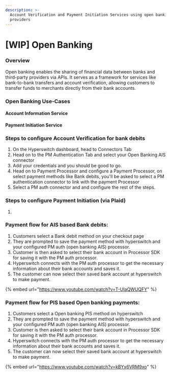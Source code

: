 ```yaml
---
description: >-
  Account Verification and Payment Initiation Services using open banking
  providers
---
```


# \[WIP] Open Banking

### Overview

Open banking enables the sharing of financial data between banks and third-party providers via APIs.  It serves as a framework for services like bank-to-bank transfers and account verification, allowing customers to transfer funds to merchants directly from their bank accounts.

### Open Banking Use-Cases

#### Account Information Service



#### Payment Initiation Service



### **Steps to configure Account Verification for bank debits**

1. On the Hyperswitch dashboard, head to Connectors Tab
2. Head on to the PM Authentication Tab and select your Open Banking AIS connector
3. Add your credentials and you should be good to go.
4. Head on to Payment Processor and configure a Payment Processor, on select payment methods like Bank debits, you'll be asked to select a PM authentication connector to link with the payment Processor
5. Select a PM auth connector and and configure the rest of the steps.

### **Steps to configure Payment Initiation (via Plaid)**

1.

### **Payment flow for AIS based Bank debits:**

1. Customers select a Bank debit method on your checkout page
2. They are prompted to save the payment method with hyperswitch and your configured PM auth (open banking AIS) processor.
3. Customer is then asked to select their bank account in Processor SDK for saving it with the PM auth processor.
4. Hyperswitch connects with the PM auth processor to get the necessary information about their bank accounts and saves it.
5. The customer can now select their saved bank account at hyperswitch to make payment.

{% embed url="https://www.youtube.com/watch?v=T-UIaQWUQFY" %}

### **Payment flow for PIS based Open banking payments:**

1. Customers select a Open banking PIS method on hyperswitch
2. They are prompted to save the payment method with hyperswitch and your configured PM auth (open banking AIS) processor.
3. Customer is then asked to select their bank account in Processor SDK for saving it with the PM auth processor.
4. Hyperswitch connects with the PM auth processor to get the necessary information about their bank accounts and saves it.
5. The customer can now select their saved bank account at hyperswitch to make payment.

{% embed url="https://www.youtube.com/watch?v=kBYx6VRM9xo" %}
